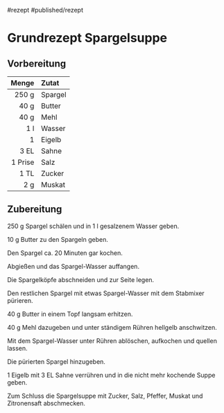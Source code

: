 #rezept #published/rezept  

# Grundrezept Spargelsuppe

## Vorbereitung

|   Menge | Zutat   |
| -------:|:------- |
|   250 g | Spargel |
|    40 g | Butter  |
|    40 g | Mehl    |
|     1 l | Wasser  | 
|       1 | Eigelb  |
|    3 EL | Sahne   |
| 1 Prise | Salz    |
|    1 TL | Zucker  |
|     2 g | Muskat  |

## Zubereitung

250 g Spargel schälen und in 1 l gesalzenem Wasser geben.

10 g Butter zu den Spargeln geben.

Den Spargel ca. 20 Minuten gar kochen.

Abgießen und das Spargel-Wasser auffangen.

Die Spargelköpfe abschneiden und zur Seite legen.

Den restlichen Spargel mit etwas Spargel-Wasser mit dem Stabmixer pürieren.

40 g Butter in einem Topf langsam erhitzen.

40 g Mehl dazugeben und unter ständigem Rühren hellgelb anschwitzen.

Mit dem Spargel-Wasser unter Rühren ablöschen, aufkochen und quellen lassen. 

Die pürierten Spargel hinzugeben.

1 Eigelb mit 3 EL Sahne verrühren und in die nicht mehr kochende Suppe geben.

Zum Schluss die Spargelsuppe mit Zucker, Salz, Pfeffer, Muskat und Zitronensaft abschmecken.

